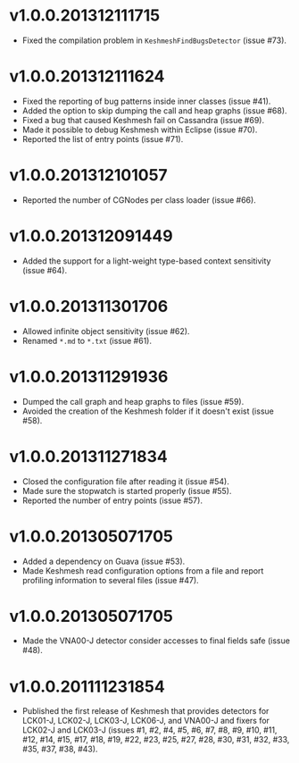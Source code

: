 v1.0.0.201312111715
===================
- Fixed the compilation problem in `KeshmeshFindBugsDetector` (issue #73).

v1.0.0.201312111624
===================
- Fixed the reporting of bug patterns inside inner classes (issue #41).
- Added the option to skip dumping the call and heap graphs (issue #68).
- Fixed a bug that caused Keshmesh fail on Cassandra (issue #69).
- Made it possible to debug Keshmesh within Eclipse (issue #70).
- Reported the list of entry points (issue #71).

v1.0.0.201312101057
===================
- Reported the number of CGNodes per class loader (issue #66).

v1.0.0.201312091449
===================
- Added the support for a light-weight type-based context sensitivity (issue #64).

v1.0.0.201311301706
===================
- Allowed infinite object sensitivity (issue #62).
- Renamed `*.md` to `*.txt` (issue #61).

v1.0.0.201311291936
===================
- Dumped the call graph and heap graphs to files (issue #59).
- Avoided the creation of the Keshmesh folder if it doesn't exist (issue #58).

v1.0.0.201311271834
===================
- Closed the configuration file after reading it (issue #54).
- Made sure the stopwatch is started properly (issue #55).
- Reported the number of entry points (issue #57).

v1.0.0.201305071705
===================
- Added a dependency on Guava (issue #53).
- Made Keshmesh read configuration options from a file and report profiling
  information to several files (issue #47).

v1.0.0.201305071705
===================
- Made the VNA00-J detector consider accesses to final fields safe (issue #48).

v1.0.0.201111231854
===================
- Published the first release of Keshmesh that provides detectors for LCK01-J, LCK02-J, LCK03-J, LCK06-J, and VNA00-J and fixers for LCK02-J and LCK03-J (issues #1, #2, #4, #5, #6, #7, #8, #9, #10, #11, #12, #14, #15, #17, #18, #19, #22, #23, #25, #27, #28, #30, #31, #32, #33, #35, #37, #38, #43).

